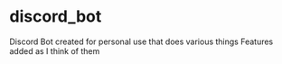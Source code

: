 # discord_bot
 Discord Bot created for personal use that does various things
 Features added as I think of them
